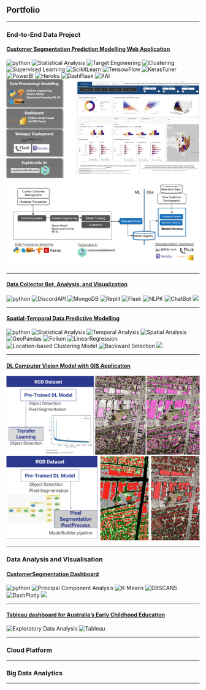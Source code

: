 ## Portfolio

---

### End-to-End Data Project

#### [Customer Segmentation Prediction Modelling Web Application](/Customer-Segmentation-Prediction)
![python](https://img.shields.io/badge/Python-blue) ![Statistical Analysis](https://img.shields.io/badge/Statistical_Analysis-blue) ![Target Engineering](https://img.shields.io/badge/Target_Engineering-blue) ![Clustering](https://img.shields.io/badge/Clustering-blue) ![Supervised Learning](https://img.shields.io/badge/Supervised_Learning-blue) ![ScikitLearn](https://img.shields.io/badge/ScikitLearn-blue) ![TensowFlow](https://img.shields.io/badge/TensowFlow-blue) ![KerasTuner](https://img.shields.io/badge/KerasTuner-blue) ![PowerBI](https://img.shields.io/badge/PowerBI-blue) ![Heroku](https://img.shields.io/badge/Heroku-blue) ![DashFlask](https://img.shields.io/badge/DashFlask-blue)  ![XAI](https://img.shields.io/badge/XAI-blue)
<img src="images/kpmgg.png?raw=true"/>
<img src="images/1intro.png?raw=true"/>


---
#### [Data Collector Bot, Analysis, and Visualization](/Disbot)
![python](https://img.shields.io/badge/Python-blue) ![DiscordAPI](https://img.shields.io/badge/DiscordAPI-blue) ![MongoDB](https://img.shields.io/badge/MongoDB-blue) ![Replit](https://img.shields.io/badge/Replit-blue) ![Flask](https://img.shields.io/badge/Flask-blue) ![NLPK](https://img.shields.io/badge/NLPK-blue) ![ChatBot](https://img.shields.io/badge/ChatBot-blue) 
<img src="https://github.com/Primary43/Disbot-Scrape-Python-wrangling-MongoDB-database/blob/main/Dashboardarc.png?raw=true"/>

---
#### [Spatial-Temporal Data Predictive Modelling](/TripDuration-Prediction)
![python](https://img.shields.io/badge/Python-blue) ![Statistical Analysis](https://img.shields.io/badge/Statistical_Analysis-blue) ![Temporal Analysis](https://img.shields.io/badge/Temporal_Analysis-blue) ![Spatial Analysis](https://img.shields.io/badge/Spatial_Analysis-blue) ![GeoPandas](https://img.shields.io/badge/GeoPandas-blue) ![Folium](https://img.shields.io/badge/Folium-blue) ![LinearRegression](https://img.shields.io/badge/Linear_Regression-blue) ![Location-based Clustering Model](https://img.shields.io/badge/Location_based_Clustering_Model-blue) ![Backward Selection](https://img.shields.io/badge/Backward_Selection-blue)
<img src="https://github.com/Primary43/TripDuration-Prediction-based-on-Locational-cluster/blob/main/asset/gif.gif?raw=true"/>


---
#### [DL Computer Vision Model with GIS Application](/TripDuration-Prediction)
<img src="https://github.com/Primary43/DLmodel-onGIS/blob/main/images/model_transfer.png"/>
<img src="https://github.com/Primary43/DLmodel-onGIS/blob/main/images/model_pretrained-post.png"/>

---

### Data Analysis and Visualisation

#### [CustomerSegmentation Dashboard](https://github.com/Primary43/CustomerSegmentation-Plotly-Dash)
![python](https://img.shields.io/badge/Python-blue)  ![Principal Component Analysis](https://img.shields.io/badge/Principal_Component_Analysis-blue) ![K-Means](https://img.shields.io/badge/KMeans-blue) ![DBSCANS](https://img.shields.io/badge/DBSCANS-blue) ![DashPlotly](https://img.shields.io/badge/DashPlotly-blue) 
<img src="https://github.com/Primary43/CustomerSegmentation-Plotly-Dash/blob/main/dashGif.gif?raw=true"/>



---
#### [Tableau dashboard for Australia’s Early Childhood Education](https://public.tableau.com/app/profile/primhansakul/viz/103141588/Story1)
![Exploratory Data Analysis](https://img.shields.io/badge/Exploratory_Data_Analysis-blue) ![Tableau](https://img.shields.io/badge/Tableau-blue)

---

### Cloud Platform

---

### Big Data Analytics



---





